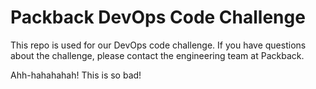 # Packback DevOps Code Challenge

This repo is used for our DevOps code challenge. If you have questions about the challenge, please contact the engineering team at Packback.

Ahh-hahahahah! This is so bad!
